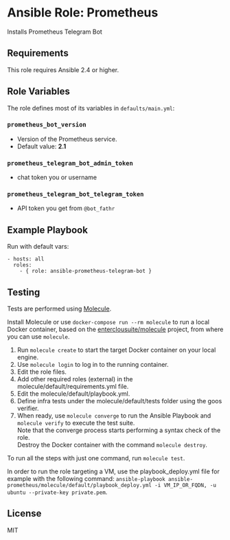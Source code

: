 Ansible Role: Prometheus 
======================================
Installs Prometheus Telegram Bot

## Requirements

This role requires Ansible 2.4 or higher.

## Role Variables

The role defines most of its variables in `defaults/main.yml`:

### `prometheus_bot_version`  
- Version of the Prometheus service.  
- Default value: **2.1** 

### `prometheus_telegram_bot_admin_token`
- chat token you or username

### `prometheus_telegram_bot_telegram_token`
- API token you get from `@bot_fathr`

## Example Playbook

Run with default vars:

    - hosts: all
      roles:
        - { role: ansible-prometheus-telegram-bot }

## Testing

Tests are performed using [Molecule](http://molecule.readthedocs.org/en/latest/).

Install Molecule or use `docker-compose run --rm molecule` to run a local Docker container, based on the [enterclousuite/molecule](https://hub.docker.com/r/fminzoni/molecule/) project, from where you can use `molecule`.

1. Run `molecule create` to start the target Docker container on your local engine.  
2. Use `molecule login` to log in to the running container.  
3. Edit the role files.  
4. Add other required roles (external) in the molecule/default/requirements.yml file.  
5. Edit the molecule/default/playbook.yml.  
6. Define infra tests under the molecule/default/tests folder using the goos verifier.  
7. When ready, use `molecule converge` to run the Ansible Playbook and `molecule verify` to execute the test suite.  
Note that the converge process starts performing a syntax check of the role.  
Destroy the Docker container with the command `molecule destroy`.   

To run all the steps with just one command, run `molecule test`. 

In order to run the role targeting a VM, use the playbook_deploy.yml file for example with the following command: `ansible-playbook ansible-prometheus/molecule/default/playbook_deploy.yml -i VM_IP_OR_FQDN, -u ubuntu --private-key private.pem`.  

## License

MIT

